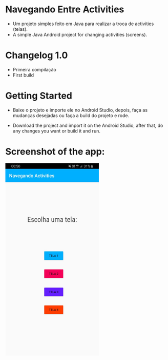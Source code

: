# Navegando Entre Activities

- Um projeto simples feito em Java para realizar a troca de activities (telas).
- A simple Java Android project for changing activities (screens).

# Changelog 1.0

- Primeira compilação
- First build

# Getting Started

- Baixe o projeto e importe ele no Android Studio, depois, faça as mudanças desejadas ou faça a build do projeto e rode.

- Download the project and import it on the Android Studio, after that, do any changes you want or build it and run.

# Screenshot of the app:

<img src="https://github.com/juaumzineo/NavegandoActivities/blob/master/screenshot.jpeg" height="600">
